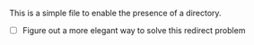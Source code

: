 This is a simple file to enable the presence of a directory.

- [ ] Figure out a more elegant way to solve this redirect problem
